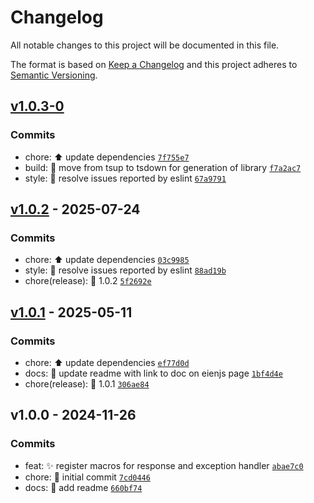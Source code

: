 # Changelog

All notable changes to this project will be documented in this file.

The format is based on [Keep a Changelog](https://keepachangelog.com/en/1.0.0/)
and this project adheres to [Semantic Versioning](https://semver.org/spec/v2.0.0.html).

## [v1.0.3-0](https://luffynando.github.com/eienjs/adonisjs-jsend/compare/v1.0.2...v1.0.3-0)

### Commits

- chore: :arrow_up: update dependencies [`7f755e7`](https://luffynando.github.com/eienjs/adonisjs-jsend/commit/7f755e723f4ac005ca880eca51e0d4662625b7aa)
- build: :construction_worker: move from tsup to tsdown for generation of library [`f7a2ac7`](https://luffynando.github.com/eienjs/adonisjs-jsend/commit/f7a2ac7d2832f44944a1ea349522284c3e943f2f)
- style: :rotating_light: resolve issues reported by eslint [`67a9791`](https://luffynando.github.com/eienjs/adonisjs-jsend/commit/67a9791a44c1090a5243a92836e5a239799bd23c)

## [v1.0.2](https://luffynando.github.com/eienjs/adonisjs-jsend/compare/v1.0.1...v1.0.2) - 2025-07-24

### Commits

- chore: :arrow_up: update dependencies [`03c9985`](https://luffynando.github.com/eienjs/adonisjs-jsend/commit/03c9985a0dd7f7ad7eeea921900a876506dc4e5f)
- style: :rotating_light: resolve issues reported by eslint [`88ad19b`](https://luffynando.github.com/eienjs/adonisjs-jsend/commit/88ad19b5a90c016ebe0d44d200187609adb32672)
- chore(release): :tada: 1.0.2 [`5f2692e`](https://luffynando.github.com/eienjs/adonisjs-jsend/commit/5f2692e27f52981d56f9a87cdc742319964552b5)

## [v1.0.1](https://luffynando.github.com/eienjs/adonisjs-jsend/compare/v1.0.0...v1.0.1) - 2025-05-11

### Commits

- chore: :arrow_up: update dependencies [`ef77d0d`](https://luffynando.github.com/eienjs/adonisjs-jsend/commit/ef77d0d49479a795ac16d69e5365b9239d2b9a6d)
- docs: :memo: update readme with link to doc on eienjs page [`1bf4d4e`](https://luffynando.github.com/eienjs/adonisjs-jsend/commit/1bf4d4e54e832485fdcccc91d6cf10d6ca6fdb2b)
- chore(release): :tada: 1.0.1 [`306ae84`](https://luffynando.github.com/eienjs/adonisjs-jsend/commit/306ae841e0f41f96b2cdfbe6995aa0efb9f168f8)

## v1.0.0 - 2024-11-26

### Commits

- feat: :sparkles: register macros for response and exception handler [`abae7c0`](https://luffynando.github.com/eienjs/adonisjs-jsend/commit/abae7c0aa0443084a4b80847b6efb34f8785f0ef)
- chore: :tada: initial commit [`7cd0446`](https://luffynando.github.com/eienjs/adonisjs-jsend/commit/7cd0446963381265a6c4812d82b45551ad955691)
- docs: :memo: add readme [`660bf74`](https://luffynando.github.com/eienjs/adonisjs-jsend/commit/660bf747be93b99cf1c4e7e65ba0a5fe1217fee2)
